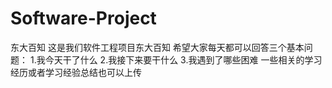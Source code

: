 # Software-Project
东大百知
这是我们软件工程项目东大百知
希望大家每天都可以回答三个基本问题：
1.我今天干了什么
2.我接下来要干什么
3.我遇到了哪些困难
一些相关的学习经历或者学习经验总结也可以上传
